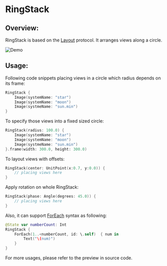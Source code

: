 # RingStack

## Overview:
RingStack is based on the [Layout](https://developer.apple.com/documentation/swiftui/layout) protocol. It arranges views along a circle.

![Demo](RingStack.gif)

## Usage:
Following code snippets placing views in a circle which radius depends on its frame:
```swift
RingStack {
    Image(systemName: "star")
    Image(systemName: "moon")
    Image(systmeName: "sun.min")
}
```

To specify those views into a fixed sized circle:
```swift
RingStack(radius: 100.0) {
    Image(systemName: "star")
    Image(systemName: "moon")
    Image(systmeName: "sun.min")
}.frame(width: 300.0, height: 300.0)
```

To layout views with offsets:
```swift
RingStack(center: UnitPoint(x:0.7, y:0.0)) {
    // placing views here
}
```

Apply rotation on whole RingStack:
```swift
RingStack(phase: Angle(degrees: 45.0)) {
    // placing views here
}
```

Also, it can support [ForEach](https://developer.apple.com/documentation/swiftui/foreach) syntax as following:
```swift
@State var numberCount: Int
RingStack {
    ForEach(1..<numberCount, id: \.self)  { num in
        Text("\(num)")
    }
}
```
For more usages, please refer to the preview in source code.
